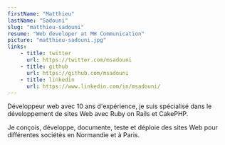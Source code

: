 ```yaml
---
firstName: "Matthieu"
lastName: "Sadouni"
slug: "matthieu-sadouni"
resume: "Web developer at MH Communication"
picture: "matthieu-sadouni.jpg"
links:
    - title: twitter
      url: https://twitter.com/msadouni
    - title: github
      url: https://github.com/msadouni
    - title: linkedin
      url: https://www.linkedin.com/in/msadouni/
---
```


Développeur web avec 10 ans d'expérience, je suis spécialisé dans le développement de sites Web avec Ruby on Rails et CakePHP.

Je conçois, développe, documente, teste et déploie des sites Web pour différentes sociétés en Normandie et à Paris.
